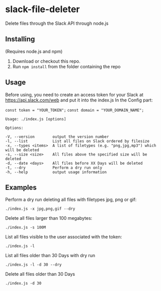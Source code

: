 # slack-file-deleter
Delete files through the Slack API through node.js

## Installing

(Requires node.js and npm)

1. Download or checkout this repo. 
2. Run `npm install` from the folder containing the repo

## Usage

Before using, you need to create an access token for your Slack at https://api.slack.com/web and put it into the index.js
In the Config part:


```const token = "YOUR_TOKEN";```
```const domain = "YOUR_DOMAIN_NAME";```


```
Usage: ./index.js [options]

Options:

-V, --version        output the version number
-l, --list           List all files on Slack ordered by filesize
-x, --types <items>  A list of filetypes (e.g. "png,jpg,mp3") which will be deleted
-s, --size <size>    All files above the specified size will be deleted
-d, --date <days>    All files before XX Days will be deleted
-t, --dry            Perform a dry run only
-h, --help           output usage information

```

## Examples

Perform a dry run deleting all files with filetypes jpg, png or gif:

`./index.js -x jpg,png,gif --dry`

Delete all files larger than 100 megabytes:

`./index.js -s 100M`

List all files visible to the user associated with the token:

`./index.js -l`

List all files older than 30 Days with dry run

`./index.js -l -d 30 --dry`

Delete all files older than 30 Days

`./index.js -d 30`


